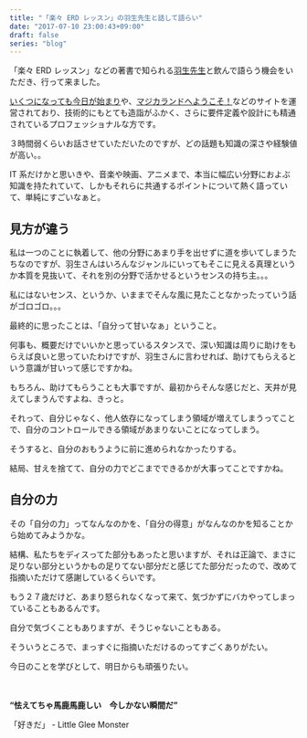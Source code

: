```yaml
---
title: "「楽々 ERD レッスン」の羽生先生と話して語らい"
date: "2017-07-10 23:00:43+09:00"
draft: false
series: "blog"
---
```

「楽々 ERD レッスン」などの著書で知られる<a href="http://amzn.to/2tFOdLL" target="_blank" rel="noopener noreferrer">羽生先生</a>と飲んで語らう機会をいただき、行って来ました。

<a href="http://habuakihiro.hatenablog.com/" target="_blank" rel="noopener noreferrer">いくつになっても今日が始まり</a>や、<a href="https://www.magicaland.org/" target="_blank" rel="noopener noreferrer">マジカランドへようこそ！</a>などのサイトを運営されており、技術的にもとても造詣がふかく、さらに要件定義や設計にも精通されているプロフェッショナルな方です。

３時間弱くらいお話させていただいたのですが、どの話題も知識の深さや経験値が高い。。

IT 系だけかと思いきや、音楽や映画、アニメまで、本当に幅広い分野におよぶ知識を持たれていて、しかもそれらに共通するポイントについて熱く語っていて、単純にすごいなぁと。

<h2>見方が違う</h2>

私は一つのことに執着して、他の分野にあまり手を出せずに道を歩いてしまうたちなのですが、羽生さんはいろんなジャンルにいってもそこに見える真理というか本質を見抜いて、それを別の分野で活かせるというセンスの持ち主。。。

私にはないセンス、というか、いままでそんな風に見たことなかったっていう話がゴロゴロ。。。

最終的に思ったことは、「自分って甘いなぁ」ということ。

何事も、概要だけでいいかと思っているスタンスで、深い知識は周りに助けをもらえば良いと思っていたわけですが、羽生さんに言わせれば、助けてもらえるという意識が甘いって感じですかね。

もちろん、助けてもらうことも大事ですが、最初からそんな感じだと、天井が見えてしまうんですよね、きっと。

それって、自分じゃなく、他人依存になってしまう領域が増えてしまうってことで、自分のコントロールできる領域があまりないことになってしまう。

そうすると、自分のおもうように前に進められなかったりする。

結局、甘えを捨てて、自分の力でどこまでできるかが大事ってことですかね。

<h2>自分の力</h2>

その「自分の力」ってなんなのかを、「自分の得意」がなんなのかを知ることから始めてみようかな。

結構、私たちをディスってた部分もあったと思いますが、それは正論で、まさに足りない部分というかもの足りてない部分だと感じてた部分だったので、改めて指摘いただけて感謝しているくらいです。

もう２７歳だけど、あまり怒られなくなって来て、気づかずにバカやってしまっていることもあるんです。

自分で気づくこともありますが、そうじゃないこともある。

そういうところで、まっすぐに指摘いただけるのってすごくありがたい。

今日のことを学びとして、明日からも頑張りたい。

　　

<strong>“怯えてちゃ馬鹿馬鹿しい　今しかない瞬間だ”</strong>

「好きだ」 - Little Glee Monster